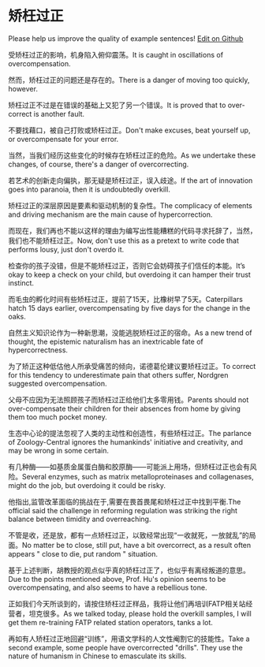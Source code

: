 # 矫枉过正

Please help us improve the quality of example sentences! [Edit on Github](https://github.com/jiyushe/jiyu-example-sentence-source/blob/main/chinese/jiaowangguozheng.md)

<p><span class="chinese">受矫枉过正的影响，机身陷入俯仰震荡。</span><span class="english">It is caught in oscillations of overcompensation.</span></p>

<p><span class="chinese">然而，矫枉过正的问题还是存在的。</span><span class="english">There is a danger of moving too quickly, however.</span></p>

<p><span class="chinese">矫枉过正不过是在错误的基础上又犯了另一个错误。</span><span class="english">It is proved that to over-correct is another fault.</span></p>

<p><span class="chinese">不要找藉口，被自己打败或矫枉过正。</span><span class="english">Don't make excuses, beat yourself up, or overcompensate for your error.</span></p>

<p><span class="chinese">当然，当我们经历这些变化的时候存在矫枉过正的危险。</span><span class="english">As we undertake these changes, of course, there's a danger of overcorrecting.</span></p>

<p><span class="chinese">若艺术的创新走向偏执，那无疑是矫枉过正，误入歧途。</span><span class="english">If the art of innovation goes into paranoia, then it is undoubtedly overkill.</span></p>

<p><span class="chinese">矫枉过正的深层原因是要素和驱动机制的复杂性。</span><span class="english">The complicacy of elements and driving mechanism are the main cause of hypercorrection.</span></p>

<p><span class="chinese">而现在，我们再也不能以这样的理由为编写出性能糟糕的代码寻求托辞了，当然，我们也不能矫枉过正。</span><span class="english">Now, don't use this as a pretext to write code that performs lousy, just don't overdo it.</span></p>

<p><span class="chinese">检查你的孩子没错，但是不能矫枉过正，否则它会妨碍孩子们信任的本能。</span><span class="english">It’s okay to keep a check on your child, but overdoing it can hamper their trust instinct.</span></p>

<p><span class="chinese">而毛虫的孵化时间有些矫枉过正，提前了15天，比橡树早了5天。</span><span class="english">Caterpillars hatch 15 days earlier, overcompensating by five days for the change in the oaks.</span></p>

<p><span class="chinese">自然主义知识论作为一种新思潮，没能逃脱矫枉过正的宿命。</span><span class="english">As a new trend of thought, the epistemic naturalism has an inextricable fate of hypercorrectness.</span></p>

<p><span class="chinese">为了矫正这种低估他人所承受痛苦的倾向，诺德葛伦建议要矫枉过正。</span><span class="english">To correct for this tendency to underestimate pain that others suffer, Nordgren suggested overcompensation.</span></p>

<p><span class="chinese">父母不应因为无法照顾孩子而矫枉过正给他们太多零用钱。</span><span class="english">Parents should not over-compensate their children for their absences from home by giving them too much pocket money.</span></p>

<p><span class="chinese">生态中心论的提法忽视了人类的主动性和创造性，有些矫枉过正。</span><span class="english">The parlance of Zoology-Central ignores the humankinds' initiative and creativity, and may be wrong in some certain.</span></p>

<p><span class="chinese">有几种酶——如基质金属蛋白酶和胶原酶——可能派上用场，但矫枉过正也会有风险。</span><span class="english">Several enzymes, such as matrix metalloproteinases and collagenases, might do the job, but overdoing it could be risky.</span></p>

<p><span class="chinese">他指出,监管改革面临的挑战在于,需要在畏首畏尾和矫枉过正中找到平衡.</span><span class="english">The official said the challenge in reforming regulation was striking the right balance between timidity and overreaching.</span></p>

<p><span class="chinese">不管是收，还是放，都有一点矫枉过正，以致经常出现“一收就死，一放就乱”的局面。</span><span class="english">No matter be to close, still put, have a bit overcorrect, as a result often appears " close to die, put random " situation.</span></p>

<p><span class="chinese">基于上述判断，胡教授的观点似乎真的矫枉过正了，也似乎有离经叛道的意思。</span><span class="english">Due to the points mentioned above, Prof. Hu's opinion seems to be overcompensating, and also seems to have a rebellious tone.</span></p>

<p><span class="chinese">正如我们今天所谈到的，请按住矫枉过正样品，我将让他们再培训FATP相关站经营者，坦克很多。</span><span class="english">As we talked today, please hold the overkill samples, I will get them re-training FATP related station operators, tanks a lot.</span></p>

<p><span class="chinese">再如有人矫枉过正地回避“训练”，用语文学科的人文性阉割它的技能性。</span><span class="english">Take a second example, some people have overcorrected "drills". They use the nature of humanism in Chinese to emasculate its skills.</span></p>


